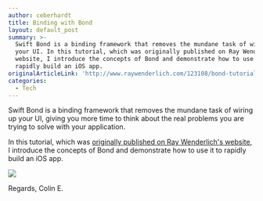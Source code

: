 ```yaml
---
author: ceberhardt
title: Binding with Bond
layout: default_post
summary: >-
  Swift Bond is a binding framework that removes the mundane task of wiring up
  your UI. In this tutorial, which was originally published on Ray Wenderlich's
  website, I introduce the concepts of Bond and demonstrate how to use it to
  rapidly build an iOS app.
originalArticleLink: 'http://www.raywenderlich.com/123108/bond-tutorial'
categories:
  - Tech
---
```


Swift Bond is a binding framework that removes the mundane task of wiring up your UI, giving you more time to think about the real problems you are trying to solve with your application.

In this tutorial, which was [originally published on Ray Wenderlich's website](http://www.raywenderlich.com/123108/bond-tutorial), I introduce the concepts of Bond and demonstrate how to use it to rapidly build an iOS app.

<a href="http://www.raywenderlich.com/123108/bond-tutorial"><img src="{{ site.baseurl }}/ceberhardt/assets/BindingWithBond.png" /></a>

Regards, Colin E.
